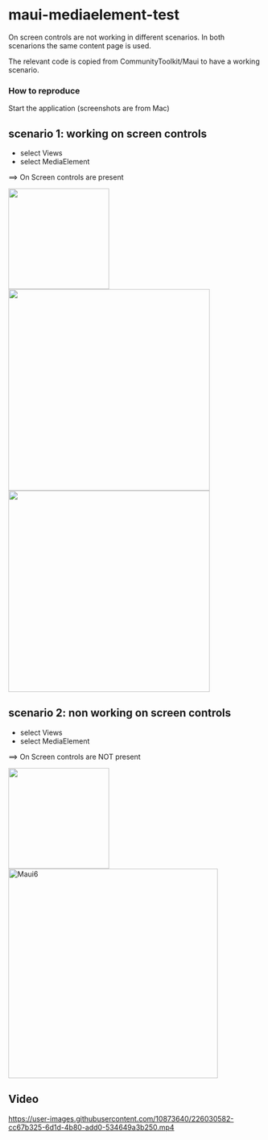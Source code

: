 # maui-mediaelement-test
On screen controls are not working in different scenarios.
In both scenarions the same content page is used.

The relevant code is copied from CommunityToolkit/Maui to have a working scenario.

### How to reproduce


Start the application (screenshots are from Mac)

## scenario 1: working on screen controls 

- select Views
- select MediaElement 

==> On Screen controls are present


<img src="https://user-images.githubusercontent.com/10873640/226003177-66e1de08-7190-4e09-a4e3-b581e6d6b705.png" height="200" />

<img src="https://user-images.githubusercontent.com/10873640/226003228-7e405908-98a4-430a-bdef-496c52d1b471.png" width="400" />

<img src="https://user-images.githubusercontent.com/10873640/226003291-840c64a5-65da-414a-ad8e-494f6e67f84a.png" width="400" />


## scenario 2: non working on screen controls

- select Views
- select MediaElement 

==> On Screen controls are NOT present

<img src="https://user-images.githubusercontent.com/10873640/226003347-bf512618-6c74-4604-9bb1-9514a0b6632e.png" width="200" />

<img width="416" alt="Maui6" src="https://user-images.githubusercontent.com/10873640/226003569-c8f31699-7c12-4532-850b-dd944624d40f.png">


## Video
https://user-images.githubusercontent.com/10873640/226030582-cc67b325-6d1d-4b80-add0-534649a3b250.mp4





